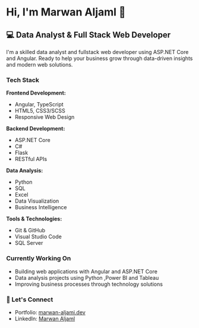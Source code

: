 # Hi, I'm Marwan Aljaml 🦈

## 💻 Data Analyst & Full Stack Web Developer

I'm a skilled data analyst and fullstack web developer using ASP.NET Core and Angular. Ready to help your business grow through data-driven insights and modern web solutions.

### Tech Stack

**Frontend Development:**
- Angular, TypeScript
- HTML5, CSS3/SCSS
- Responsive Web Design

**Backend Development:**
- ASP.NET Core
- C#
- Flask
- RESTful APIs

**Data Analysis:**
- Python
- SQL
- Excel
- Data Visualization
- Business Intelligence

**Tools & Technologies:**
- Git & GitHub
- Visual Studio Code
- SQL Server


### Currently Working On
- Building web applications with Angular and ASP.NET Core
- Data analysis projects using Python ,Power BI and Tableau
- Improving business processes through technology solutions

### 💬 Let's Connect

- Portfolio: [marwan-aljami.dev](https://marwan-aljami.dev)
- LinkedIn: [Marwan Aljaml](https://www.linkedin.com/in/marwan-aljaml-72129824b/)



